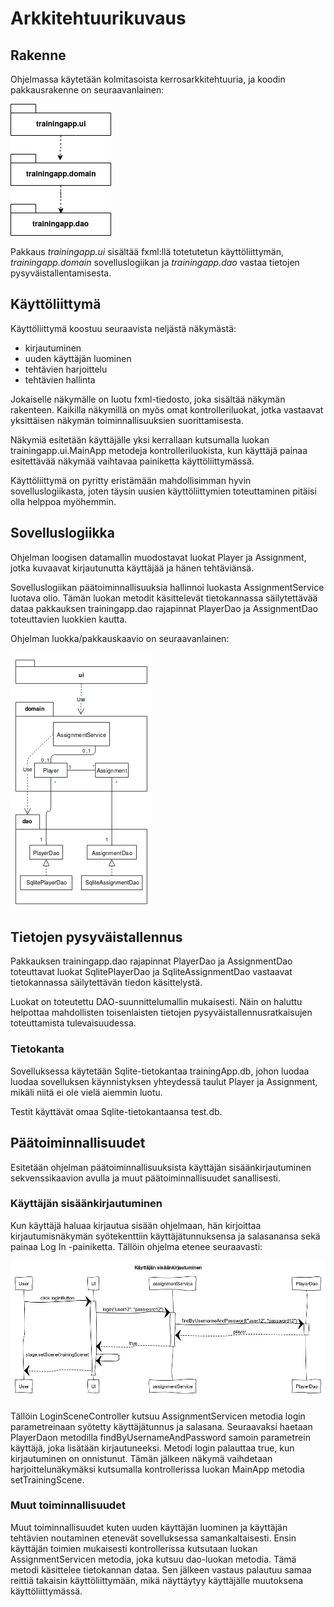 # Arkkitehtuurikuvaus

## Rakenne

Ohjelmassa käytetään kolmitasoista kerrosarkkitehtuuria, ja koodin pakkausrakenne on seuraavanlainen:

<img src="https://github.com/omacode/ot-harjoitustyo/blob/master/dokumentointi/kuvat/pakkaus.png" width="161">

Pakkaus _trainingapp.ui_ sisältää fxml:llä totetutetun käyttöliittymän, _trainingapp.domain_ sovelluslogiikan ja _trainingapp.dao_ vastaa tietojen pysyväistallentamisesta.

## Käyttöliittymä

Käyttöliittymä koostuu seuraavista neljästä näkymästä:

- kirjautuminen
- uuden käyttäjän luominen
- tehtävien harjoittelu
- tehtävien hallinta

Jokaiselle näkymälle on luotu fxml-tiedosto, joka sisältää näkymän rakenteen. Kaikilla näkymillä on myös omat kontrolleriluokat, jotka vastaavat yksittäisen näkymän toiminnallisuuksien suorittamisesta.

Näkymiä esitetään käyttäjälle yksi kerrallaan kutsumalla luokan trainingapp.ui.MainApp metodeja kontrolleriluokista, kun käyttäjä painaa esitettävää näkymää vaihtavaa painiketta käyttöliittymässä.

Käyttöliittymä on pyritty eristämään mahdollisimman hyvin sovelluslogiikasta, joten täysin uusien käyttöliittymien toteuttaminen pitäisi olla helppoa myöhemmin.

## Sovelluslogiikka

Ohjelman loogisen datamallin muodostavat luokat Player ja Assignment, jotka kuvaavat kirjautunutta käyttäjää ja hänen tehtäviänsä.

Sovelluslogiikan päätoiminnallisuuksia hallinnoi luokasta AssignmentService luotava olio. Tämän luokan metodit käsittelevät tietokannassa säilytettävää dataa pakkauksen trainingapp.dao rajapinnat PlayerDao ja AssignmentDao toteuttavien luokkien kautta.

Ohjelman luokka/pakkauskaavio on seuraavanlainen:

<img src="https://github.com/omacode/ot-harjoitustyo/blob/master/dokumentointi/kuvat/luokka-pakkaus.png" width="226">

## Tietojen pysyväistallennus

Pakkauksen trainingapp.dao rajapinnat PlayerDao ja AssignmentDao toteuttavat luokat SqlitePlayerDao ja SqliteAssignmentDao vastaavat tietokannassa säilytettävän tiedon käsittelystä.

Luokat on toteutettu DAO-suunnittelumallin mukaisesti. Näin on haluttu helpottaa mahdollisten toisenlaisten tietojen pysyväistallennusratkaisujen toteuttamista tulevaisuudessa.

### Tietokanta

Sovelluksessa käytetään Sqlite-tietokantaa trainingApp.db, johon luodaa luodaa sovelluksen käynnistyksen yhteydessä taulut Player ja Assignment, mikäli niitä ei ole vielä aiemmin luotu.

Testit käyttävät omaa Sqlite-tietokantaansa test.db.

## Päätoiminnallisuudet

Esitetään ohjelman päätoiminnallisuuksista käyttäjän sisäänkirjautuminen sekvenssikaavion avulla ja muut päätoiminnallisuudet sanallisesti.

### Käyttäjän sisäänkirjautuminen

Kun käyttäjä haluaa kirjautua sisään ohjelmaan, hän kirjoittaa kirjautumisnäkymän syötekenttiin käyttäjätunnuksensa ja salasanansa sekä painaa Log In -painiketta. Tällöin ohjelma etenee seuraavasti:

<img src="https://github.com/omacode/ot-harjoitustyo/blob/master/dokumentointi/kuvat/sisaankirjautuminen.png" width="750">

Tällöin LoginSceneController kutsuu AssignmentServicen metodia login parametreinaan syötetty käyttäjätunnus ja salasana. Seuraavaksi haetaan PlayerDaon metodilla findByUsernameAndPassword samoin parametrein käyttäjä, joka lisätään kirjautuneeksi. Metodi login palauttaa true, kun kirjautuminen on onnistunut. Tämän jälkeen näkymä vaihdetaan harjoittelunäkymäksi kutsumalla kontrollerissa luokan MainApp metodia setTrainingScene.

### Muut toiminnallisuudet

Muut toiminnallisuudet kuten uuden käyttäjän luominen ja käyttäjän tehtävien noutaminen etenevät sovelluksessa samankaltaisesti. Ensin käyttäjän toimien mukaisesti kontrollerissa kutsutaan luokan AssignmentServicen metodia, joka kutsuu dao-luokan metodia. Tämä metodi käsittelee tietokannan dataa. Sen jälkeen vastaus palautuu samaa reittiä takaisin käyttöliittymään, mikä näyttäytyy käyttäjälle muutoksena käyttöliittymässä.
